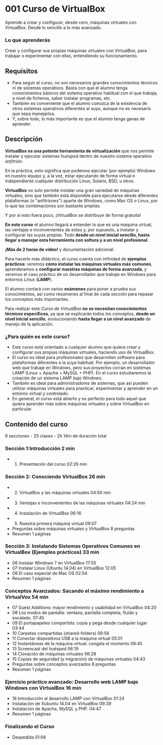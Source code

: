 # 001 Curso de VirtualBox

Aprende a crear y configurar, desde cero, máquinas virtuales con VirtualBox. Desde lo sencillo a lo más avanzado.

### Lo que aprenderás

Crear y configurar sus propias máquinas virtuales con VirtualBox, para trabajar o experimentar con ellas, entendiendo su funcionamiento.


## Requisitos

* Para seguir el curso, no son necesarios grandes conocimientos técnicos ni de sistemas operativos. Basta con que el alumno tenga conocimientos básicos del sistema operativo habitual con el que trabaja, a nivel de ficheros, saber instalar programas, etc.
* También es conveniente que el alumno conozca de la existencia de otros sistemas operativos diferentes al suyo, aunque no es necesario que sepa manejarlos.
* Y, sobre todo, lo más importante es que el alumno tenga ganas de aprender.

## Descripción

**VirtualBox es una potente herramienta de virtualización** que nos permite instalar y ejecutar sistemas *huésped* dentro de nuestro sistema operativo *anfitrión*.

En la práctica, esto significa que podemos ejecutar (por ejemplo) Windows en nuestro equipo y, a la vez, estar ejecutando de forma virtual e independiente cualquier distribución Linux, Solaris, BSD, u otros.

**VirtualBox** no solo permite instalar una gran variedad de máquinas virtuales, sino que también está disponible para ejecutarse desde diferentes plataformas (o "anfitriones") aparte de Windows, como Mac OS o Linux, por lo que las combinaciones son bastante amplias.

Y por si esto fuera poco, ¡VirtualBox se distribuye de forma gratuita!

**En este curso** el alumno llegará a entender lo que es una máquina virtual, las ventajas e inconvenientes de estas y, por supuesto, a instalar y configurar las suyas propias. Todo **desde un nivel inicial sencillo, hasta llegar a manejar esta herramienta con soltura y a un nivel profesional**.

**¡Más de 2 horas de vídeo!** y documentación adicional.

Para hacerlo más didáctico, el curso cuenta con infinidad de **ejemplos prácticos**: veremos **cómo instalar las máquinas virtuales más comunes**, aprenderemos a **configurar nuestras máquinas de forma avanzada**, y veremos el caso práctico de un desarrollador que trabaje en Windows para entornos Linux (**LAMP**).

El alumno contará con varios **exámenes** para poner a prueba sus conocimientos, así como resúmenes al final de cada sección para repasar los conceptos más importantes.

Para realizar este *Curso de VirtualBox* **no se necesitan conocimientos técnicos específicos**, ya que se explicarán todos los conceptos, **desde un nivel inicial sencillo**, evolucionando **hasta llegar a un nivel avanzado** de manejo de la aplicación.

### ¿Para quién es este curso?

* Este curso está orientado a cualquier alumno que quiera crear y configurar sus propias máquinas virtuales, haciendo uso de VirtualBox.
* El curso es ideal para profesionales que desarrollen software para plataformas diferentes a la suya habitual. Por ejemplo, un desarrollador web que trabaje en Windows, pero sus proyectos corran en sistemas LAMP (Linux + Apache + MySQL + PHP). En el curso estudiaremos la creación de un sistema LAMP bajo Windows.
* También es ideal para administradores de sistemas, que así pueden utilizar máquinas virtuales para practicar, experimentar y aprender en un entorno virtual y controlado.
* En general, el curso está abierto y es perfecto para todo aquel que quiera aprender más sobre máquinas virtuales y sobre VirtualBox en particular.


## Contenido del curso

6 secciones - 25 clases - 2h 14m de duración total

### Sección 1:Introducción 2 min

* 01. Presentación del curso 02:26 min

### Sección 2: Conociendo VirtualBox 26 min

* 02. VirtualBox y las máquinas virtuales 04:50 min
* 03. Ventajas e inconvenientes de las máquinas virtuales 04:24 min
* 04. Instalación de VirtualBox 06:16
* 05. Nuestra primera máquina virtual 09:07
* Preguntas sobre máquinas virtuales y VirtualBox 8 preguntas
* Resumen 1 páginas

### Sección 3: Instalando Sistemas Operativos Comunes en VirtualBox (Ejemplos prácticos) 33 min

* 06 Instalar Windows 7 en VirtualBox 17:55
* 07 Instalar Linux (Ubuntu 14.04) en VirtualBox 12:05
* 08 El caso especial de Mac OS 02:54
* Resumen 1 páginas

### Conceptos Avanzados: Sacando el máximo rendimiento a VirtualVox 54 min

* 07 Guest Additions: mayor rendimiento y usabilidad en VirtualBox 04:20
* 08 Los modos de pantalla: ventana, pantalla completa, fluido y escalado. 07:45
* 09 El portapapeles compartido: copia y pega desde cualquier lugar 03:44
* 10 Carpetas compartidas (shared-folders) 06:56
* 11 Conectar dispositivos USB a la máquina virtual 05:01
* 12 Instantáneas de la máquina virtual: congela el momento 08:45
* 13 Screencast del huésped 06:19
* 14 Clonación de máquinas virtuales 06:28
* 15 Copias de seguridad (y migración) de máquinas virtuales 04:43
* Preguntas sobre conceptos avanzados 8 preguntas
* Resumen 1 páginas

### Ejercicio práctico avanzado: Desarrollo web LAMP bajo Windows con VirtualBox 16 min

* 16 Introducción al desarrollo LAMP con VirtualBox 01:24
* Instalación de Xubuntu 14.04 en VirtualBox 09:39
* Instalación de Apache, MySQL y PHP. 04:47
* Resumen 1 páginas

### Finalizando el Curso

* Despedida 01:08
